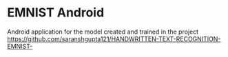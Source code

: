 # EMNIST Android
Android application for the model created and trained in the project https://github.com/saranshgupta121/HANDWRITTEN-TEXT-RECOGNITION-EMNIST-
